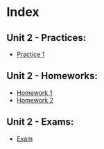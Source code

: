 # Index 

## Unit 2 - Practices:  
* [Practice 1](/Practices/Practice_1/README.md)  


## Unit 2 - Homeworks:  
* [Homework 1](/Homeworks/README.md#homework-1)  
* [Homework 2](/Homeworks/README.md#homework-2) 

## Unit 2 - Exams:  
* [Exam](/Exams/README.md) 
